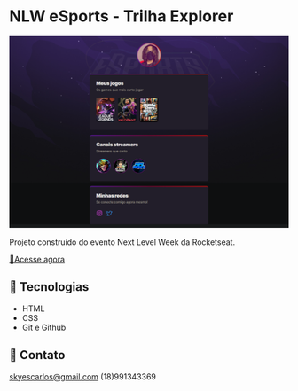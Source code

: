 # NLW eSports - Trilha Explorer

![preview](guthub.png)

Projeto construído do evento Next Level Week da Rocketseat.

[🔗Acesse agora](https://carlosvize.github.io/NLW-esports-explorer/)

## 🧰 Tecnologias

- HTML
- CSS
- Git e Github

## 📱 Contato

skyescarlos@gmail.com
(18)991343369
